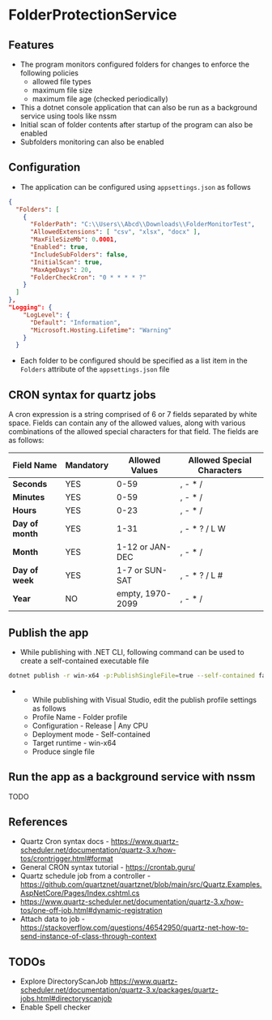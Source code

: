 # FolderProtectionService

## Features
* The program monitors configured folders for changes to enforce the following policies 
	* allowed file types
	* maximum file size
    * maximum file age (checked periodically)
* This a dotnet console application that can also be run as a background service using tools like nssm
* Initial scan of folder contents after startup of the program can also be enabled
* Subfolders monitoring can also be enabled

## Configuration
* The application can be configured using `appsettings.json` as follows
```json
{
  "Folders": [
    {
      "FolderPath": "C:\\Users\\Abcd\\Downloads\\FolderMonitorTest",
      "AllowedExtensions": [ "csv", "xlsx", "docx" ],
      "MaxFileSizeMb": 0.0001,
      "Enabled": true,
      "IncludeSubFolders": false,
      "InitialScan": true,
      "MaxAgeDays": 20,
      "FolderCheckCron": "0 * * * * ?"
    }
  ]
},
"Logging": {
    "LogLevel": {
      "Default": "Information",
      "Microsoft.Hosting.Lifetime": "Warning"
    }
  }
```
* Each folder to be configured should be specified as a list item in the `Folders` attribute of the `appsettings.json` file

## CRON syntax for quartz jobs
A cron expression is a string comprised of 6 or 7 fields separated by white space. 
Fields can contain any of the allowed values, along with various combinations of the allowed special characters for that field. The fields are as follows:

| **Field Name**   | **Mandatory** | **Allowed Values** | **Allowed Special Characters** |
|------------------|---------------|--------------------|--------------------------------|
| **Seconds**      | YES           | 0\-59              | , \- \* /                      |
| **Minutes**      | YES           | 0\-59              | , \- \* /                      |
| **Hours**        | YES           | 0\-23              | , \- \* /                      |
| **Day of month** | YES           | 1\-31              | , \- \* ? / L W                |
| **Month**        | YES           | 1\-12 or JAN\-DEC  | , \- \* /                      |
| **Day of week**  | YES           | 1\-7 or SUN\-SAT   | , \- \* ? / L \#               |
| **Year**         | NO            | empty, 1970\-2099  | , \- \* /                      |


 
## Publish the app
* While publishing with .NET CLI, following command can be used to create a self-contained executable file

```bash
dotnet publish -r win-x64 -p:PublishSingleFile=true --self-contained false
```

* * While publishing with Visual Studio, edit the publish profile settings as follows
  * Profile Name - Folder profile
  * Configuration - Release | Any CPU
  * Deployment mode - Self-contained
  * Target runtime - win-x64
  * Produce single file

## Run the app as a background service with nssm
TODO

## References
* Quartz Cron syntax docs - https://www.quartz-scheduler.net/documentation/quartz-3.x/how-tos/crontrigger.html#format
* General CRON syntax tutorial - https://crontab.guru/
* Quartz schedule job from a controller - https://github.com/quartznet/quartznet/blob/main/src/Quartz.Examples.AspNetCore/Pages/Index.cshtml.cs
* https://www.quartz-scheduler.net/documentation/quartz-3.x/how-tos/one-off-job.html#dynamic-registration
* Attach data to job - https://stackoverflow.com/questions/46542950/quartz-net-how-to-send-instance-of-class-through-context

## TODOs
* Explore DirectoryScanJob https://www.quartz-scheduler.net/documentation/quartz-3.x/packages/quartz-jobs.html#directoryscanjob
* Enable Spell checker